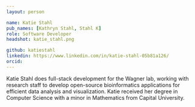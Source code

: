 ```yaml
---
layout: person

name: Katie Stahl
pub_names: [Kathryn Stahl, Stahl K]
role: Software Developer
headshot: katie_stahl.png

github: katiestahl
linkedin: https://www.linkedin.com/in/katie-stahl-05b81a126/
orcid:
---
```

Katie Stahl does full-stack development for the Wagner lab, working with research staff to develop open-source bioinformatics applications for efficient data analysis and visualization. Katie received her degree in Computer Science with a minor in Mathematics from Capital University.
